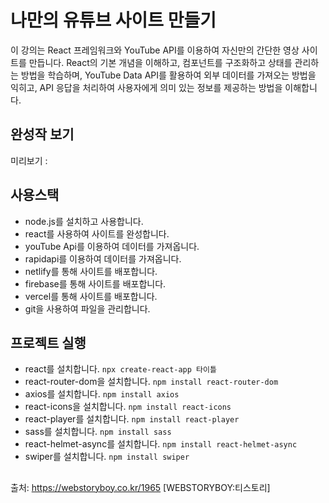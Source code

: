 # 나만의 유튜브 사이트 만들기

이 강의는 React 프레임워크와 YouTube API를 이용하여 자신만의 간단한 영상 사이트를 만듭니다. React의 기본 개념을 이해하고, 컴포넌트를 구조화하고 상태를 관리하는 방법을 학습하며, 
YouTube Data API를 활용하여 외부 데이터를 가져오는 방법을 익히고, API 응답을 처리하여 사용자에게 의미 있는 정보를 제공하는 방법을 이해합니다.

## 완성작 보기
미리보기 : 

## 사용스택
- node.js를 설치하고 사용합니다. 
- react를 사용하여 사이트를 완성합니다. 
- youTube Api를 이용하여 데이터를 가져옵니다.
- rapidapi를 이용하여 데이터를 가져옵니다.
- netlify를 통해 사이트를 배포합니다.
- firebase를 통해 사이트를 배포합니다.
- vercel를 통해 사이트를 배포합니다.
- git을 사용하여 파일을 관리합니다.

## 프로젝트 실행
- react를 설치합니다. `npx create-react-app 타이틀`
- react-router-dom을 설치합니다. `npm install react-router-dom`
- axios를 설치합니다. `npm install axios`
- react-icons을 설치합니다. `npm install react-icons`
- react-player를 설치합니다. `npm install react-player`
- sass를 설치합니다. `npm install sass`
- react-helmet-async를 설치합니다. `npm install react-helmet-async`
- swiper를 설치합니다. `npm install swiper`

## 

출처: https://webstoryboy.co.kr/1965 [WEBSTORYBOY:티스토리]